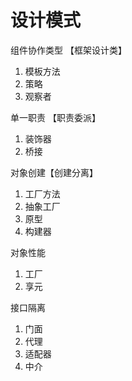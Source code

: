 # 设计模式

组件协作类型 【框架设计类】

1. 模板方法
2. 策略
3. 观察者

单一职责 【职责委派】

1. 装饰器
2. 桥接

对象创建【创建分离】

1. 工厂方法
2. 抽象工厂
3. 原型
4. 构建器

对象性能

1. 工厂
2. 享元

接口隔离

1. 门面
2. 代理
3. 适配器
4. 中介